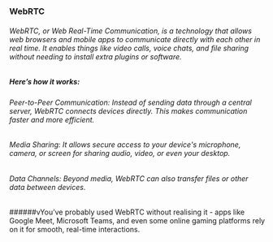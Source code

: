 ### WebRTC 

###### WebRTC, or Web Real-Time Communication, is a technology that allows web browsers and mobile apps to communicate directly with each other in real time. It enables things like video calls, voice chats, and file sharing without needing to install extra plugins or software.

##### Here’s how it works:
###### Peer-to-Peer Communication: Instead of sending data through a central server, WebRTC connects devices directly. This makes communication faster and more efficient.
###### Media Sharing: It allows secure access to your device's microphone, camera, or screen for sharing audio, video, or even your desktop.
###### Data Channels: Beyond media, WebRTC can also transfer files or other data between devices.

######vYou’ve probably used WebRTC without realising it - apps like Google Meet, Microsoft Teams, and even some online gaming platforms rely on it for smooth, real-time interactions.

